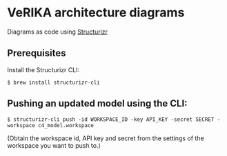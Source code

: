 # VeRIKA architecture diagrams

Diagrams as code using [Structurizr](https://structurizr.com)

## Prerequisites

Install the Structurizr CLI:

```
$ brew install structurizr-cli
```

## Pushing an updated model using the CLI:

```
$ structurizr-cli push -id WORKSPACE_ID -key API_KEY -secret SECRET -workspace c4_model.workspace
```

(Obtain the workspace id, API key and secret from the settings of the workspace you want to push to.)
